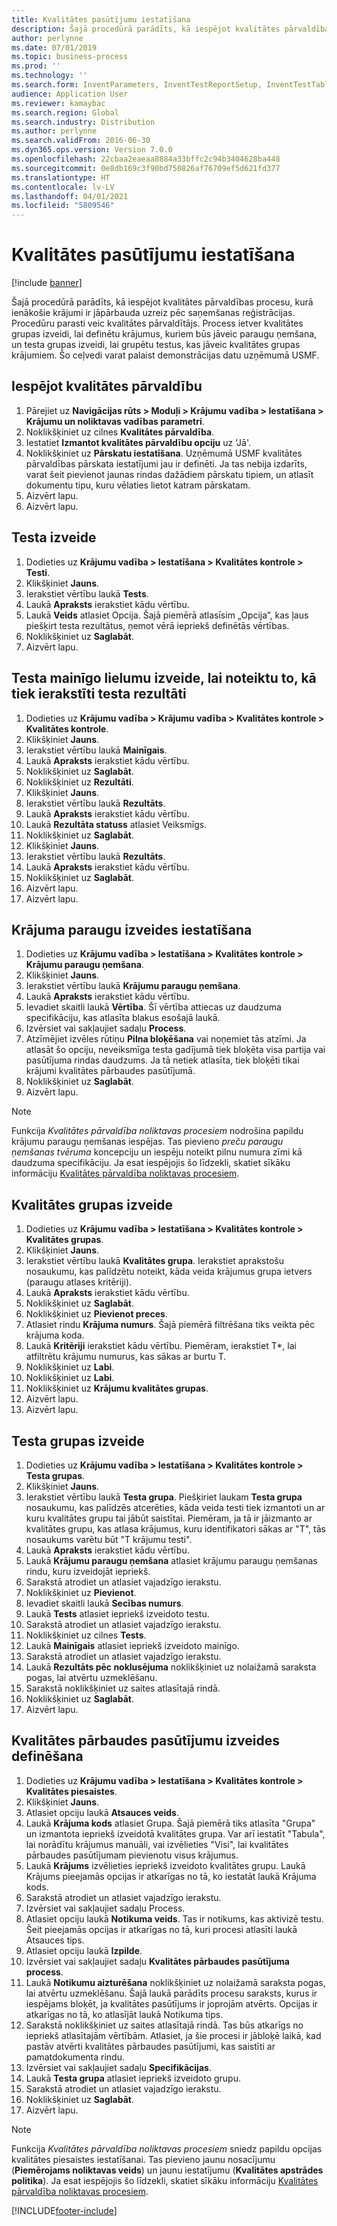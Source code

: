 ```yaml
---
title: Kvalitātes pasūtījumu iestatīšana
description: Šajā procedūrā parādīts, kā iespējot kvalitātes pārvaldības procesu, kurā ienākošie krājumi ir jāpārbauda uzreiz pēc saņemšanas reģistrācijas.
author: perlynne
ms.date: 07/01/2019
ms.topic: business-process
ms.prod: ''
ms.technology: ''
ms.search.form: InventParameters, InventTestReportSetup, InventTestTable, DefaultDashboard, InventTestVariable, InventTestVariableOutcome, InventItemSampling, InventTestQualityGroup, InventTestItemQualityGroupAdd, SysQueryForm, InventTestItemQualityGroup, InventTestGroup, InventTestAssociationTable
audience: Application User
ms.reviewer: kamaybac
ms.search.region: Global
ms.search.industry: Distribution
ms.author: perlynne
ms.search.validFrom: 2016-06-30
ms.dyn365.ops.version: Version 7.0.0
ms.openlocfilehash: 22cbaa2eaeaa8884a33bffc2c94b3404628ba448
ms.sourcegitcommit: 0e8db169c3f90bd750826af76709ef5d621fd377
ms.translationtype: HT
ms.contentlocale: lv-LV
ms.lasthandoff: 04/01/2021
ms.locfileid: "5809546"
---
```

# <a name="set-up-quality-orders"></a>Kvalitātes pasūtījumu iestatīšana

[!include [banner](../../includes/banner.md)]

Šajā procedūrā parādīts, kā iespējot kvalitātes pārvaldības procesu, kurā ienākošie krājumi ir jāpārbauda uzreiz pēc saņemšanas reģistrācijas. Procedūru parasti veic kvalitātes pārvaldītājs. Process ietver kvalitātes grupas izveidi, lai definētu krājumus, kuriem būs jāveic paraugu ņemšana, un testa grupas izveidi, lai grupētu testus, kas jāveic kvalitātes grupas krājumiem. Šo ceļvedi varat palaist demonstrācijas datu uzņēmumā USMF.


## <a name="enable-quality-management"></a>Iespējot kvalitātes pārvaldību
1. Pārejiet uz **Navigācijas rūts > Moduļi > Krājumu vadība > Iestatīšana > Krājumu un noliktavas vadības parametri**.
2. Noklikšķiniet uz cilnes **Kvalitātes pārvaldība**.
3. Iestatiet **Izmantot kvalitātes pārvaldību opciju** uz 'Jā'.
4. Noklikšķiniet uz **Pārskatu iestatīšana**. Uzņēmumā USMF kvalitātes pārvaldības pārskata iestatījumi jau ir definēti. Ja tas nebija izdarīts, varat šeit pievienot jaunas rindas dažādiem pārskatu tipiem, un atlasīt dokumentu tipu, kuru vēlaties lietot katram pārskatam.  
5. Aizvērt lapu.
6. Aizvērt lapu.

## <a name="create-a-test"></a>Testa izveide
1. Dodieties uz **Krājumu vadība > Iestatīšana > Kvalitātes kontrole > Testi**.
2. Klikšķiniet **Jauns**.
3. Ierakstiet vērtību laukā **Tests**.
4. Laukā **Apraksts** ierakstiet kādu vērtību.
5. Laukā **Veids** atlasiet Opcija. Šajā piemērā atlasīsim „Opcija”, kas ļaus piešķirt testa rezultātus, ņemot vērā iepriekš definētās vērtības.  
6. Noklikšķiniet uz **Saglabāt**.
7. Aizvērt lapu.

## <a name="create-test-variables-to-define-the-way-test-results-are-recorded"></a>Testa mainīgo lielumu izveide, lai noteiktu to, kā tiek ierakstīti testa rezultāti
1. Dodieties uz **Krājumu vadība > Krājumu vadība > Kvalitātes kontrole > Kvalitātes kontrole**.
2. Klikšķiniet **Jauns**.
3. Ierakstiet vērtību laukā **Mainīgais**.
4. Laukā **Apraksts** ierakstiet kādu vērtību.
5. Noklikšķiniet uz **Saglabāt**.
6. Noklikšķiniet uz **Rezultāti**.
7. Klikšķiniet **Jauns**.
8. Ierakstiet vērtību laukā **Rezultāts**.
9. Laukā **Apraksts** ierakstiet kādu vērtību.
10. Laukā **Rezultāta statuss** atlasiet Veiksmīgs.
11. Noklikšķiniet uz **Saglabāt**.
12. Klikšķiniet **Jauns**.
13. Ierakstiet vērtību laukā **Rezultāts**.
14. Laukā **Apraksts** ierakstiet kādu vērtību.
15. Noklikšķiniet uz **Saglabāt**.
16. Aizvērt lapu.
17. Aizvērt lapu.

## <a name="set-up-item-sampling"></a>Krājuma paraugu izveides iestatīšana
1. Dodieties uz **Krājumu vadība > Iestatīšana > Kvalitātes kontrole > Krājumu paraugu ņemšana**.
2. Klikšķiniet **Jauns**.
3. Ierakstiet vērtību laukā **Krājumu paraugu ņemšana**.
4. Laukā **Apraksts** ierakstiet kādu vērtību.
5. Ievadiet skaitli laukā **Vērtība**. Šī vērtība attiecas uz daudzuma specifikāciju, kas atlasīta blakus esošajā laukā.  
6. Izvērsiet vai sakļaujiet sadaļu **Process**.
7. Atzīmējiet izvēles rūtiņu **Pilna bloķēšana** vai noņemiet tās atzīmi. Ja atlasāt šo opciju, neveiksmīga testa gadījumā tiek bloķēta visa partija vai pasūtījuma rindas daudzums. Ja tā netiek atlasīta, tiek bloķēti tikai krājumi kvalitātes pārbaudes pasūtījumā.  
8. Noklikšķiniet uz **Saglabāt**.
9. Aizvērt lapu.

> [!NOTE]
> Funkcija *Kvalitātes pārvaldība noliktavas procesiem* nodrošina papildu krājumu paraugu ņemšanas iespējas. Tas pievieno *preču paraugu ņemšanas tvēruma* koncepciju un iespēju noteikt pilnu numura zīmi kā daudzuma specifikāciju. Ja esat iespējojis šo līdzekli, skatiet sīkāku informāciju [Kvalitātes pārvaldība noliktavas procesiem](../quality-management-for-warehouses-processes.md).

## <a name="create-a-quality-group"></a>Kvalitātes grupas izveide
1. Dodieties uz **Krājumu vadība > Iestatīšana > Kvalitātes kontrole > Kvalitātes grupas**.
2. Klikšķiniet **Jauns**.
3. Ierakstiet vērtību laukā **Kvalitātes grupa**. Ierakstiet aprakstošu nosaukumu, kas palīdzētu noteikt, kāda veida krājumus grupa ietvers (paraugu atlases kritēriji).  
4. Laukā **Apraksts** ierakstiet kādu vērtību.
5. Noklikšķiniet uz **Saglabāt**.
6. Noklikšķiniet uz **Pievienot preces**.
7. Atlasiet rindu **Krājuma numurs**. Šajā piemērā filtrēšana tiks veikta pēc krājuma koda.  
8. Laukā **Kritēriji** ierakstiet kādu vērtību. Piemēram, ierakstiet T*, lai atfiltrētu krājumu numurus, kas sākas ar burtu T.  
9. Noklikšķiniet uz **Labi**.
10. Noklikšķiniet uz **Labi**.
11. Noklikšķiniet uz **Krājumu kvalitātes grupas**.
12. Aizvērt lapu.
13. Aizvērt lapu.

## <a name="create-a-test-group"></a>Testa grupas izveide
1. Dodieties uz **Krājumu vadība > Iestatīšana > Kvalitātes kontrole > Testa grupas**.
2. Klikšķiniet **Jauns**.
3. Ierakstiet vērtību laukā **Testa grupa**. Piešķiriet laukam **Testa grupa** nosaukumu, kas palīdzēs atcerēties, kāda veida testi tiek izmantoti un ar kuru kvalitātes grupu tai jābūt saistītai. Piemēram, ja tā ir jāizmanto ar kvalitātes grupu, kas atlasa krājumus, kuru identifikatori sākas ar "T", tās nosaukums varētu būt "T krājumu testi".  
4. Laukā **Apraksts** ierakstiet kādu vērtību.
5. Laukā **Krājumu paraugu ņemšana** atlasiet krājumu paraugu ņemšanas rindu, kuru izveidojāt iepriekš.
6. Sarakstā atrodiet un atlasiet vajadzīgo ierakstu.
7. Noklikšķiniet uz **Pievienot**.
8. Ievadiet skaitli laukā **Secības numurs**.
9. Laukā **Tests** atlasiet iepriekš izveidoto testu.
10. Sarakstā atrodiet un atlasiet vajadzīgo ierakstu.
11. Noklikšķiniet uz cilnes **Tests**.
12. Laukā **Mainīgais** atlasiet iepriekš izveidoto mainīgo.
13. Sarakstā atrodiet un atlasiet vajadzīgo ierakstu.
14. Laukā **Rezultāts pēc noklusējuma** noklikšķiniet uz nolaižamā saraksta pogas, lai atvērtu uzmeklēšanu.
15. Sarakstā noklikšķiniet uz saites atlasītajā rindā.
16. Noklikšķiniet uz **Saglabāt**.
17. Aizvērt lapu.

## <a name="define-when-quality-orders-will-be-created"></a>Kvalitātes pārbaudes pasūtījumu izveides definēšana
1. Dodieties uz **Krājumu vadība > Iestatīšana > Kvalitātes kontrole > Kvalitātes piesaistes**.
2. Klikšķiniet **Jauns**.
3. Atlasiet opciju laukā **Atsauces veids**.
4. Laukā **Krājuma kods** atlasiet Grupa. Šajā piemērā tiks atlasīta "Grupa" un izmantota iepriekš izveidotā kvalitātes grupa. Var arī iestatīt "Tabula", lai norādītu krājumus manuāli, vai izvēlieties "Visi", lai kvalitātes pārbaudes pasūtījumam pievienotu visus krājumus.  
5. Laukā **Krājums** izvēlieties iepriekš izveidoto kvalitātes grupu. Laukā Krājums pieejamās opcijas ir atkarīgas no tā, ko iestatāt laukā Krājuma kods.  
6. Sarakstā atrodiet un atlasiet vajadzīgo ierakstu.
7. Izvērsiet vai sakļaujiet sadaļu Process.
8. Atlasiet opciju laukā **Notikuma veids**. Tas ir notikums, kas aktivizē testu. Šeit pieejamās opcijas ir atkarīgas no tā, kuri procesi atlasīti laukā Atsauces tips.  
9. Atlasiet opciju laukā **Izpilde**.
10. Izvērsiet vai sakļaujiet sadaļu **Kvalitātes pārbaudes pasūtījuma process**.
11. Laukā **Notikumu aizturēšana** noklikšķiniet uz nolaižamā saraksta pogas, lai atvērtu uzmeklēšanu. Šajā laukā parādīts procesu saraksts, kurus ir iespējams bloķēt, ja kvalitātes pasūtījums ir joprojām atvērts. Opcijas ir atkarīgas no tā, ko atlasījāt laukā Notikuma tips.  
12. Sarakstā noklikšķiniet uz saites atlasītajā rindā. Tas būs atkarīgs no iepriekš atlasītajām vērtībām. Atlasiet, ja šie procesi ir jābloķē laikā, kad pastāv atvērti kvalitātes pārbaudes pasūtījumi, kas saistīti ar pamatdokumenta rindu.  
13. Izvērsiet vai sakļaujiet sadaļu **Specifikācijas**.
14. Laukā **Testa grupa** atlasiet iepriekš izveidoto grupu.
15. Sarakstā atrodiet un atlasiet vajadzīgo ierakstu.
16. Noklikšķiniet uz **Saglabāt**.
17. Aizvērt lapu.

> [!NOTE]
> Funkcija *Kvalitātes pārvaldība noliktavas procesiem* sniedz papildu opcijas kvalitātes piesaistes iestatīšanai. Tas pievieno jaunu nosacījumu (**Piemērojams noliktavas veids**) un jaunu iestatījumu (**Kvalitātes apstrādes politika**). Ja esat iespējojis šo līdzekli, skatiet sīkāku informāciju [Kvalitātes pārvaldība noliktavas procesiem](../quality-management-for-warehouses-processes.md).

[!INCLUDE[footer-include](../../../includes/footer-banner.md)]